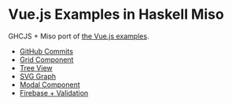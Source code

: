 Vue.js Examples in Haskell Miso
===============================

GHCJS + Miso port of [the Vue.js examples](https://vuejs.org/v2/examples/).

* [GitHub Commits](https://y-taka-23.github.io/miso-vue-example/github-commits/)
* [Grid Component](https://y-taka-23.github.io/miso-vue-example/grid-component/)
* [Tree View](https://y-taka-23.github.io/miso-vue-example/tree-view/)
* [SVG Graph](https://y-taka-23.github.io/miso-vue-example/svg-graph/)
* [Modal Component](https://y-taka-23.github.io/miso-vue-example/modal-component/)
* [Firebase + Validation](https://y-taka-23.github.io/miso-vue-example/firebase-validation/)
